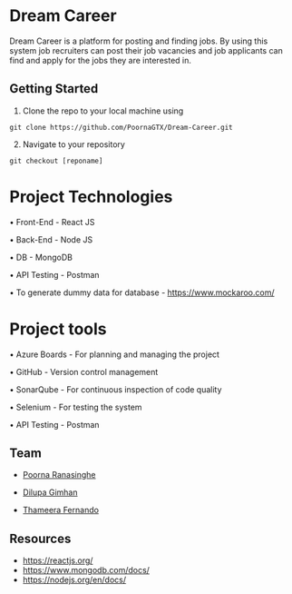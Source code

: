 # Dream Career
Dream Career is a platform for posting and finding jobs. By using this system job recruiters can post their job vacancies and job applicants can find and apply for the jobs they are interested in.

## Getting Started

1. Clone the repo to your local machine using

```
git clone https://github.com/PoornaGTX/Dream-Career.git
```

2. Navigate to your repository
```
git checkout [reponame]
```

# Project Technologies
• Front-End - React JS

• Back-End - Node JS

• DB - MongoDB

• API Testing - Postman

• To generate dummy data for database - https://www.mockaroo.com/



# Project tools
• Azure Boards - For planning and managing the project

• GitHub - Version control management

• SonarQube - For continuous inspection of code quality

• Selenium - For testing the system

• API Testing - Postman




## Team
* [Poorna Ranasinghe](https://github.com/PoornaGTX)

* [Dilupa Gimhan](https://github.com/DilupaG)

* [Thameera Fernando](https://github.com/ThameeraFernando)

## Resources

* https://reactjs.org/
* https://www.mongodb.com/docs/
* https://nodejs.org/en/docs/

